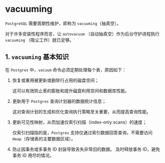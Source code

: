 
# vacuuming

`PostgreSQL` 需要周期性维护，即称为 `vacuuming`（抽真空）。

对于许多安装性程序而言，让 `autovacuum` （自动抽真空）作为后台守护进程执行 `vacuuming` （吸尘工作）就已足够。

## 1. `vacuuming` 基本知识

在 `Postgres` 中，`vacuum` 命令必须定期处理每个表，原因如下：

1. 恢复或重用被更新或删除行占用的磁盘空间；

    这可以有效防止表的膨胀和提升磁盘利用空间和数据库性能。

2. 更新用于 `Postgres` 查询计划器的数据统计信息；

    这对查询计划的生成和优化查询执行策略至关重要，从而提高查询性能。

3. 更新可见性映射，从而加速仅索引扫描（index-only scans）的速度；

    仅索引扫描指的是，`Postgres` 支持仅通过索引数据回答查询，不需要访问 `Heap`（存储表的主要数据区域）。

4. 防止因事务或多事务 ID 封装导致丢失非常旧的数据。
   及时释放事务 ID，避免事务 ID 用尽的情况。

